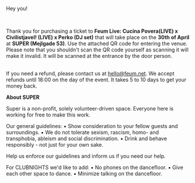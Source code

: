 <!--StartFragment-->

Hey you!

<br>

Thank you for purchasing a ticket to **Feum Live: Cucina Povera(LIVE) x Civilistjavel! (LIVE) x Perko (DJ set)** that will take place on the **30th of April** at **SUPER (Mejlgade 53)**. Use the attached QR code for entering the venue. Please note that you shouldn't scan the QR code yourself as scanning it will make it invalid. It will be scanned at the entrance by the door person.

<br>If you need a refund, please contact us at [hello@feum.net](mailto:hello@feum.net). We accept refunds until 18:00 on the day of the event. It takes 5 to 10 days to get your money back.

**About SUPER**

Super is a non-profit, solely volunteer-driven space. 
Everyone here is working for free to make this work.

Our general guidelines:
▪ Show consideration to your fellow guests and surroundings.
▪ We do not tolerate sexism, rascism, homo- and transphobia, ableism and social discrimination.
▪ Drink and behave responsibly - not just for your own sake.

Help us enforce our guidelines and inform us if you need our help. 

For CLUBNIGHTS we'd like to add:
▪ No phones on the dancefloor.
▪ Give each other space to dance.
▪ Minimize talking on the dancefloor.

<!--EndFragment-->